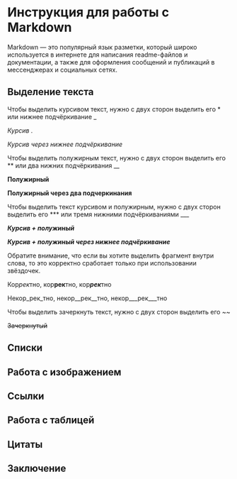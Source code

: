 # Инструкция для работы с Markdown

Markdown — это популярный язык разметки, который широко используется в интернете для написания readme-файлов и документации, а также для оформления сообщений и публикаций в мессенджерах и социальных сетях.

## Выделение текста

Чтобы выделить курсивом текст, нужно с двух сторон выделить его * или нижнее подчёркивание _

*Курсив .*

_Курсив через нижнее подчёркивание_

Чтобы выделить полужирным текст, нужно с двух сторон выделить его ** или два нижних подчёркивания __

**Полужирный**

__Полужирный через два подчеркинания__

Чтобы выделить текст курсивом и полужирным, нужно с двух сторон выделить его *** или тремя нижними подчёркиваниями ___

***Курсив + полужиный***

___Курсив + полужиный через нижнее подчёркивание___

Обратите внимание, что если вы хотите выделить фрагмент внутри слова, то это корректно сработает только при использовании звёздочек.

Кор*рек*тно, кор**рек**тно, кор***рек***тно

Некор_рек_тно, некор__рек__тно, некор___рек___тно

Чтобы выделить зачеркнуть текст, нужно с двух сторон выделить его ~~

~~Зачеркнутый~~

## Списки

## Работа с изображением

## Ссылки

## Работа с таблицей

## Цитаты

## Заключение

